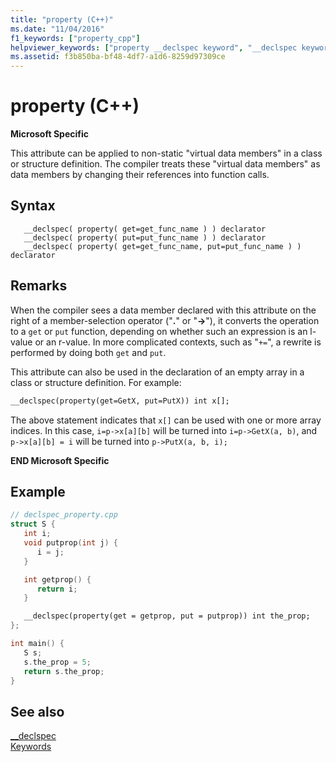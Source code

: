 ```yaml
---
title: "property (C++)"
ms.date: "11/04/2016"
f1_keywords: ["property_cpp"]
helpviewer_keywords: ["property __declspec keyword", "__declspec keyword [C++], property"]
ms.assetid: f3b850ba-bf48-4df7-a1d6-8259d97309ce
---
```

# property (C++)

**Microsoft Specific**

This attribute can be applied to non-static "virtual data members" in a class or structure definition. The compiler treats these "virtual data members" as data members by changing their references into function calls.

## Syntax

```
   __declspec( property( get=get_func_name ) ) declarator
   __declspec( property( put=put_func_name ) ) declarator
   __declspec( property( get=get_func_name, put=put_func_name ) ) declarator
```

## Remarks

When the compiler sees a data member declared with this attribute on the right of a member-selection operator ("**.**" or "**->**"), it converts the operation to a `get` or `put` function, depending on whether such an expression is an l-value or an r-value. In more complicated contexts, such as "`+=`", a rewrite is performed by doing both `get` and `put`.

This attribute can also be used in the declaration of an empty array in a class or structure definition. For example:

```cpp
__declspec(property(get=GetX, put=PutX)) int x[];
```

The above statement indicates that `x[]` can be used with one or more array indices. In this case, `i=p->x[a][b]` will be turned into `i=p->GetX(a, b)`, and `p->x[a][b] = i` will be turned into `p->PutX(a, b, i);`

**END Microsoft Specific**

## Example

```cpp
// declspec_property.cpp
struct S {
   int i;
   void putprop(int j) {
      i = j;
   }

   int getprop() {
      return i;
   }

   __declspec(property(get = getprop, put = putprop)) int the_prop;
};

int main() {
   S s;
   s.the_prop = 5;
   return s.the_prop;
}
```

## See also

[__declspec](../cpp/declspec.md)<br/>
[Keywords](../cpp/keywords-cpp.md)